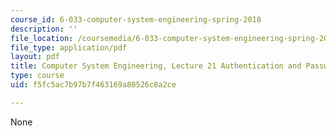 ```yaml
---
course_id: 6-033-computer-system-engineering-spring-2018
description: ''
file_location: /coursemedia/6-033-computer-system-engineering-spring-2018/f5fc5ac7b97b7f463169a80526c8a2ce_MIT6_033S18lec21.pdf
file_type: application/pdf
layout: pdf
title: Computer System Engineering, Lecture 21 Authentication and Passwords
type: course
uid: f5fc5ac7b97b7f463169a80526c8a2ce

---
```

None
